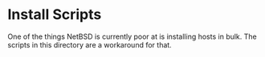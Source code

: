 # Install Scripts

One of the things NetBSD is currently poor at is installing hosts in bulk.
The scripts in this directory are a workaround for that.
